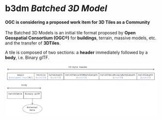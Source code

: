 # b3dm *Batched 3D Model*
#### OGC is considering a proposed work item for 3D Tiles as a Community

The Batched 3D Models is an initial tile format proposed by **Open Geospatial Consortium (OGC®)** for **buildings**, terrain, massive models, etc. and the transfer of **3DTiles**.

A tile is composed of two sections: a **header** immediately followed by a **body**, i.e. Binary glTF.

![b3dm structure](../images/b3dm.png)
